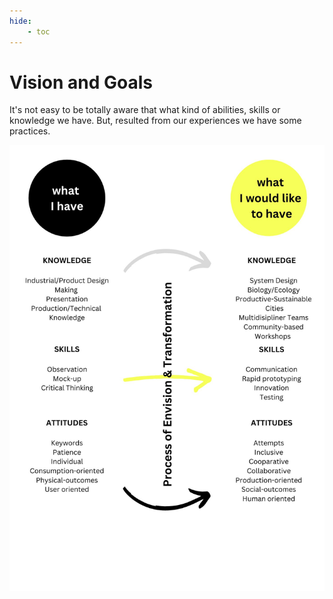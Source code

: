 ```yaml
---
hide:
    - toc
---
```


# **Vision and Goals**

It's not easy to be totally aware that what kind of abilities, skills or knowledge we have. But, resulted from our experiences we have some practices.

![](../images/vision_goals.jpg)
